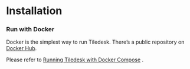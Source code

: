 # Installation

### Run with Docker <a id="run-with-docker"></a>

Docker is the simplest way to run Tiledesk. There’s a public repository on [Docker Hub](https://hub.docker.com/u/tiledesk).

Please refer to [Running Tiledesk with Docker Compose](running-tiledesk-with-docker-compose/) .  


